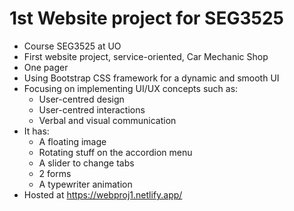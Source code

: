# 1st Website project for SEG3525

- Course SEG3525 at UO
- First website project, service-oriented, Car Mechanic Shop
- One pager
- Using Bootstrap CSS framework for a dynamic and smooth UI
- Focusing on implementing UI/UX concepts such as:
  * User-centred design
  * User-centred interactions
  * Verbal and visual communication
- It has:
  * A floating image
  * Rotating stuff on the accordion menu
  * A slider to change tabs
  * 2 forms
  * A typewriter animation
- Hosted at https://webproj1.netlify.app/ 
